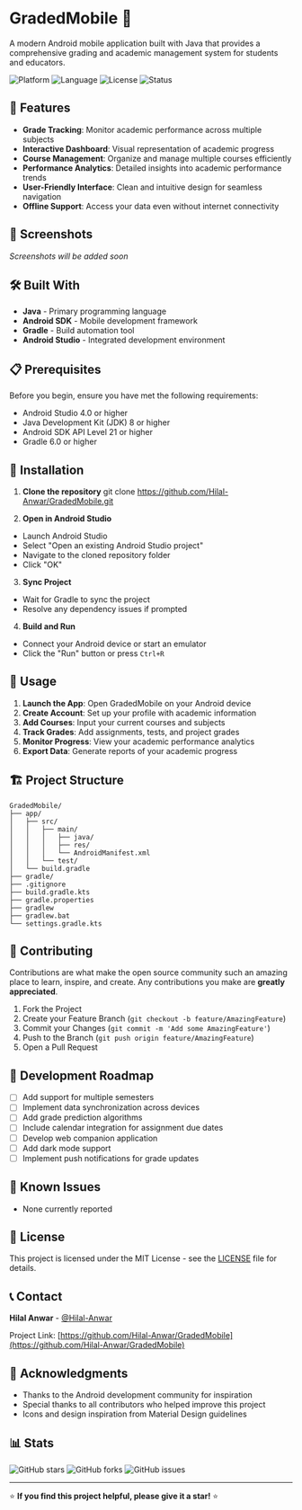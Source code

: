 # GradedMobile 📱

A modern Android mobile application built with Java that provides a comprehensive grading and academic management system for students and educators.

![Platform](https://img.shields.io/badge/platform-Android-green.svg)
![Language](https://img.shields.io/badge/language-Java-orange.svg)
![License](https://img.shields.io/badge/license-MIT-blue.svg)
![Status](https://img.shields.io/badge/status-Active-brightgreen.svg)

## 🚀 Features

- **Grade Tracking**: Monitor academic performance across multiple subjects
- **Interactive Dashboard**: Visual representation of academic progress
- **Course Management**: Organize and manage multiple courses efficiently
- **Performance Analytics**: Detailed insights into academic performance trends
- **User-Friendly Interface**: Clean and intuitive design for seamless navigation
- **Offline Support**: Access your data even without internet connectivity

## 📸 Screenshots

*Screenshots will be added soon*

## 🛠️ Built With

- **Java** - Primary programming language
- **Android SDK** - Mobile development framework
- **Gradle** - Build automation tool
- **Android Studio** - Integrated development environment

## 📋 Prerequisites

Before you begin, ensure you have met the following requirements:

- Android Studio 4.0 or higher
- Java Development Kit (JDK) 8 or higher
- Android SDK API Level 21 or higher
- Gradle 6.0 or higher

## 🔧 Installation

1. **Clone the repository**
git clone https://github.com/Hilal-Anwar/GradedMobile.git

2. **Open in Android Studio**
- Launch Android Studio
- Select "Open an existing Android Studio project"
- Navigate to the cloned repository folder
- Click "OK"

3. **Sync Project**
- Wait for Gradle to sync the project
- Resolve any dependency issues if prompted

4. **Build and Run**
- Connect your Android device or start an emulator
- Click the "Run" button or press `Ctrl+R`

## 📱 Usage

1. **Launch the App**: Open GradedMobile on your Android device
2. **Create Account**: Set up your profile with academic information
3. **Add Courses**: Input your current courses and subjects
4. **Track Grades**: Add assignments, tests, and project grades
5. **Monitor Progress**: View your academic performance analytics
6. **Export Data**: Generate reports of your academic progress

## 🏗️ Project Structure
```
GradedMobile/
├── app/
│   ├── src/
│   │   ├── main/
│   │   │   ├── java/
│   │   │   ├── res/
│   │   │   └── AndroidManifest.xml
│   │   └── test/
│   └── build.gradle
├── gradle/
├── .gitignore
├── build.gradle.kts
├── gradle.properties
├── gradlew
├── gradlew.bat
└── settings.gradle.kts
```
## 🤝 Contributing

Contributions are what make the open source community such an amazing place to learn, inspire, and create. Any contributions you make are **greatly appreciated**.

1. Fork the Project
2. Create your Feature Branch (`git checkout -b feature/AmazingFeature`)
3. Commit your Changes (`git commit -m 'Add some AmazingFeature'`)
4. Push to the Branch (`git push origin feature/AmazingFeature`)
5. Open a Pull Request

## 📝 Development Roadmap

- [ ] Add support for multiple semesters
- [ ] Implement data synchronization across devices
- [ ] Add grade prediction algorithms
- [ ] Include calendar integration for assignment due dates
- [ ] Develop web companion application
- [ ] Add dark mode support
- [ ] Implement push notifications for grade updates

## 🐛 Known Issues

- None currently reported

## 📄 License

This project is licensed under the MIT License - see the [LICENSE](LICENSE) file for details.

## 📞 Contact

**Hilal Anwar** - [@Hilal-Anwar](https://github.com/Hilal-Anwar)

Project Link: [https://github.com/Hilal-Anwar/GradedMobile](https://github.com/Hilal-Anwar/GradedMobile)

## 🙏 Acknowledgments

- Thanks to the Android development community for inspiration
- Special thanks to all contributors who helped improve this project
- Icons and design inspiration from Material Design guidelines

## 📊 Stats

![GitHub stars](https://img.shields.io/github/stars/Hilal-Anwar/GradedMobile?style=social)
![GitHub forks](https://img.shields.io/github/forks/Hilal-Anwar/GradedMobile?style=social)
![GitHub issues](https://img.shields.io/github/issues/Hilal-Anwar/GradedMobile)

---

⭐️ **If you find this project helpful, please give it a star!** ⭐️
